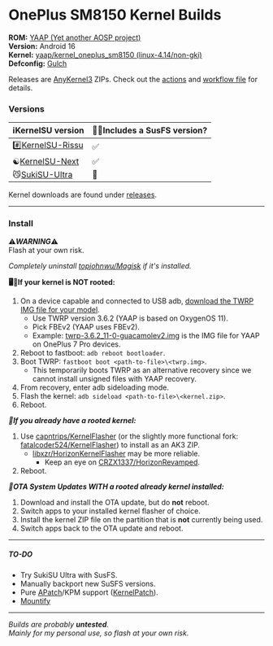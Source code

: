 # OnePlus SM8150 Kernel Builds

**ROM:** [YAAP (Yet another AOSP project)](https://yaaprom.org)\
**Version:** Android 16\
**Kernel:** [yaap/kernel_oneplus_sm8150 (linux-4.14/non-gki)](https://github.com/yaap/kernel_oneplus_sm8150)\
**Defconfig:** [Gulch](https://github.com/yaap/kernel_oneplus_sm8150/blob/sixteen/arch/arm64/configs/gulch_defconfig)

Releases are [AnyKernel3](https://github.com/osm0sis/AnyKernel3) ZIPs. Check out the [actions](https://github.com/ebears/OnePlus-SM8150-Kernel-Builds/actions) and [workflow file](https://github.com/ebears/OnePlus-SM8150-Kernel-Builds/tree/main/.github/workflows) for details.

### Versions

| ℹ️KernelSU version                                                | 🕵️‍♀️Includes a SusFS version? |
| --- | --- |
| #️⃣[KernelSU-Rissu](https://github.com/rsuntk/KernelSU)            | ✅                          |
| ☯️[KernelSU-Next](https://github.com/KernelSU-Next/KernelSU-Next) | ✅                          |
| 😼[SukiSU-Ultra](https://github.com/SukiSU-Ultra/SukiSU-Ultra)    | 🚫                          |

Kernel downloads are found under [releases](https://github.com/ebears/OnePlus-SM8150-Kernel-Builds/releases).

---
### Install

⚠️***WARNING***⚠️\
Flash at your own risk.

*Completely uninstall [topjohnwu/Magisk](https://github.com/topjohnwu/Magisk) if it's installed.*

**🖥️📱If your kernel is NOT rooted:**
1) On a device capable and connected to USB adb, [download the TWRP IMG file for your model](https://twrp.me/Devices/OnePlus).
    - Use TWRP version 3.6.2 (YAAP is based on OxygenOS 11).
    - Pick FBEv2 (YAAP uses FBEv2).
    - Example: [twrp-3.6.2_11-0-guacamolev2.img](https://dl.twrp.me/guacamolev2/twrp-3.6.2_11-0-guacamolev2.img.html) is the IMG file for YAAP on OnePlus 7 Pro devices.
2) Reboot to fastboot: `adb reboot bootloader`.
3) Boot TWRP: `fastboot boot <path-to-file>\<twrp.img>`.
    - This temporarily boots TWRP as an alternative recovery since we cannot install unsigned files with YAAP recovery.
4) From recovery, enter adb sideloading mode.
5) Flash the kernel: `adb sideload <path-to-file>\<kernel.zip>`.
6) Reboot.

***📱If you already have a rooted kernel:***
1) Use [capntrips/KernelFlasher](https://github.com/capntrips/KernelFlasher) (or the slightly more functional fork: [fatalcoder524/KernelFlasher](https://github.com/fatalcoder524/KernelFlasher)) to install as an AK3 ZIP.
    - [libxzr/HorizonKernelFlasher](https://github.com/libxzr/HorizonKernelFlasher) may be more reliable.
        - Keep an eye on [CRZX1337/HorizonRevamped](https://github.com/CRZX1337/HorizonRevamped).
2) Reboot.

***📱OTA System Updates WITH a rooted already kernel installed:***
1) Download and install the OTA update, but do **not** reboot.
2) Switch apps to your installed kernel flasher of choice.
3) Install the kernel ZIP file on the partition that is **not** currently being used.
4) Switch apps back to the OTA update and reboot.

---
##### TO-DO

- Try SukiSU Ultra with SusFS.
- Manually backport new SuSFS versions.
- Pure [APatch](https://github.com/bmax121/APatch)/KPM support ([KernelPatch](https://github.com/bmax121/KernelPatch)).
- [Mountify](https://github.com/backslashxx/mountify)

---

*Builds are probably **untested**.*\
*Mainly for my personal use, so flash at your own risk.*
